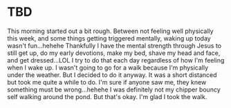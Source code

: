 # TBD

This morning started out a bit rough. Between not feeling well physically this week, and some things getting triggered mentally, waking up today wasn't fun...hehehe Thankfully I have the mental strength through Jesus to still get up, do my early devotions, make my bed, shave my head and face, and get dressed...LOL I try to do that each day regardless of how I'm feeling when I wake up. I wasn't going to go for a walk because I'm physically under the weather. But I decided to do it anyway. It was a short distanced but took me quite a while to do. I'm sure if anyone saw me, they knew something must be wrong...hehehe I was definitely not my chipper bouncy self walking around the pond. But that's okay. I'm glad I took the walk.

